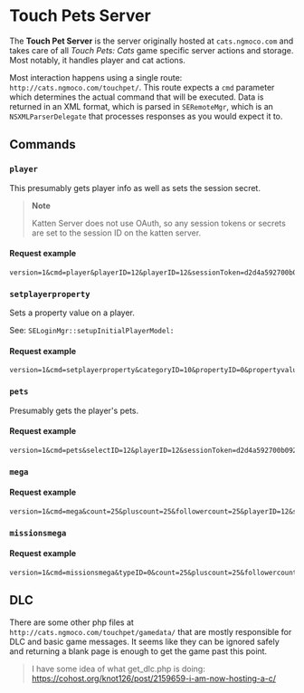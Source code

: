 # Touch Pets Server

The **Touch Pet Server** is the server originally hosted at `cats.ngmoco.com` and takes care of all *Touch Pets: Cats* game specific server actions and storage. Most notably, it handles player and cat actions.

Most interaction happens using a single route: `http://cats.ngmoco.com/touchpet/`. This route expects a `cmd` parameter which determines the actual command that will be executed. Data is returned in an XML format, which is parsed in `SERemoteMgr`, which is an `NSXMLParserDelegate` that processes responses as you would expect it to.

## Commands

### `player`

This presumably gets player info as well as sets the session secret.

> **Note**
> 
> Katten Server does not use OAuth, so any session tokens or secrets are set to the session ID on the katten server.

#### Request example

```
version=1&cmd=player&playerID=12&playerID=12&sessionToken=d2d4a592700b0920658e5d56ed50ebfaa82b1f4a3e105e9bcfd8bcbb081c2e87&sessionSecret=d2d4a592700b0920658e5d56ed50ebfaa82b1f4a3e105e9bcfd8bcbb081c2e87
```

### `setplayerproperty`

Sets a property value on a player.

See: `SELoginMgr::setupInitialPlayerModel:`

#### Request example

```
version=1&cmd=setplayerproperty&categoryID=10&propertyID=0&propertyvalue=1&ifgreaterthan=0&playerID=12&sessionToken=d2d4a592700b0920658e5d56ed50ebfaa82b1f4a3e105e9bcfd8bcbb081c2e87
```

### `pets`

Presumably gets the player's pets.

#### Request example

```
version=1&cmd=pets&selectID=12&playerID=12&sessionToken=d2d4a592700b0920658e5d56ed50ebfaa82b1f4a3e105e9bcfd8bcbb081c2e87
```

### `mega`

#### Request example

```
version=1&cmd=mega&count=25&pluscount=25&followercount=25&playerID=12&sessionToken=d2d4a592700b0920658e5d56ed50ebfaa82b1f4a3e105e9bcfd8bcbb081c2e87
```

### `missionsmega`

#### Request example

```
version=1&cmd=missionsmega&typeID=0&count=25&pluscount=25&followercount=25&playerID=12&sessionToken=d2d4a592700b0920658e5d56ed50ebfaa82b1f4a3e105e9bcfd8bcbb081c2e87
```

## DLC

There are some other php files at `http://cats.ngmoco.com/touchpet/gamedata/` that are mostly responsible for DLC and basic game messages. It seems like they can be ignored safely and returning a blank page is enough to get the game past this point.

> I have some idea of what get_dlc.php is doing: https://cohost.org/knot126/post/2159659-i-am-now-hosting-a-c/
